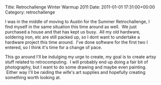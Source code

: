 Title: Retrochallenge Winter Warmup 2011
Date: 2011-01-01 17:31:00+00:00
Category: retrochallenge

I was in the middle of moving to Austin for the Summer Retrochallenge, I find
myself in the same situation this time around as well.  We just purchased a
house and that has kept us busy.  All my old hardware, soldering iron, etc are
still packed up, so I dont want to undertake a hardware project this time
around.  I've done software for the first two I entered, so I think it's time
for a change of pace.

  

This go around I'll be indulging my urge to create, my goal is to create artsy
stuff related to retrocomputing.  I will probably end up doing a fair bit of
photography, but I want to do some drawing and maybe even painting.  Either
way I'll be raiding the wife's art supplies and hopefully creating something
worth looking at.


